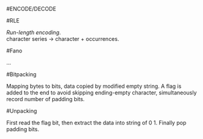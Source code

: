 
#ENCODE/DECODE

#RLE

*Run-length encoding*. \
character series -> character + occurrences.

#Fano

...

#Bitpacking

Mapping bytes to bits, data copied by modified empty string. A flag is added to the end to avoid skipping ending-empty character, simultaneously record number of padding bits. 

#Unpacking

First read the flag bit, then extract the data into string of 0 1. Finally pop padding bits. 
